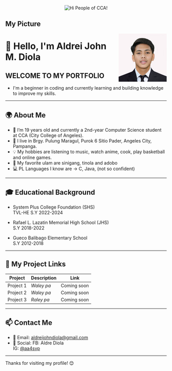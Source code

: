 

<p align="center">
  <img src="https://media.giphy.com/media/JIX9t2j0ZTN9S/giphy.gif" width="200" alt="Hi People of CCA!" />
</p>

## My Picture
<img align="right" src="https://raw.githubusercontent.com/aldrei0123456789/drei-portfolio/main/aldreipogi123.jpg" width="150" alt="Aldrei's Photo" />

# 👋 Hello, I'm Aldrei John M. Diola

## WELCOME TO MY PORTFOLIO
- I'm a beginner in coding and currently learning and building knowledge to improve my skills.

---

## 🌍 About Me
- 👨 I’m 19 years old and currently a 2nd-year Computer Science student at CCA (City College of Angeles).
- 📍 I live in Brgy. Pulung Maragul, Purok 6 Sitio Pader, Angeles City, Pampanga.
- 💡 My hobbies are listening to music, watch anime, cook, play basketball and online games.
- 🍗 My favorite ulam are sinigang, tinola and adobo
- 💻 PL Languages I know are -> C, Java, (not so confident)

---

## 🎓 Educational Background
- System Plus College Foundation (SHS)  
  TVL-HE S.Y 2022-2024

- Rafael L. Lazatin Memorial High School (JHS)  
  S.Y 2018-2022

- Gueco Balibago Elementary School  
  S.Y 2012-2018

---

## 🔗 My Project Links

| Project | Description | Link |
|--------|-------------|------|
|  Project 1 | *Waley pa* |  Coming soon |
|  Project 2 | *Waley pa* |  Coming soon |
|  Project 3 | *Raley pa* |  Coming soon |

---

## 📫 Contact Me

- 📧 Email: aldreijohndiola@gmail.com  
- 💬 Social: FB: Aldre Diola  
  IG: [@aa4svp](https://instagram.com/aa4svp)

---

Thanks for visiting my profile! 😊
